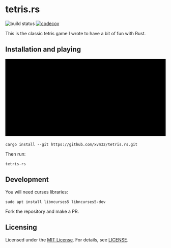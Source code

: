 # tetris.rs

![build status](https://github.com/xvm32/tetris.rs/workflows/build/badge.svg) [![codecov](https://codecov.io/gh/xvm32/tetris.rs/branch/master/graph/badge.svg?token=rpZcLzfCIT)](https://codecov.io/gh/xvm32/tetris.rs)

This is the classic tetris game I wrote to have a bit of fun with Rust.

## Installation and playing

![screencast](tetris-rs.gif)

```
cargo install --git https://github.com/xvm32/tetris.rs.git
```

Then run:

```
tetris-rs
```

## Development

You will need curses libraries:

```
sudo apt install libncurses5 libncurses5-dev
```

Fork the repository and make a PR.

## Licensing

Licensed under the [MIT License](https://opensource.org/licenses/MIT). For details, see [LICENSE](https://github.com/xvm32/tetris.rs/blob/master/LICENSE).

